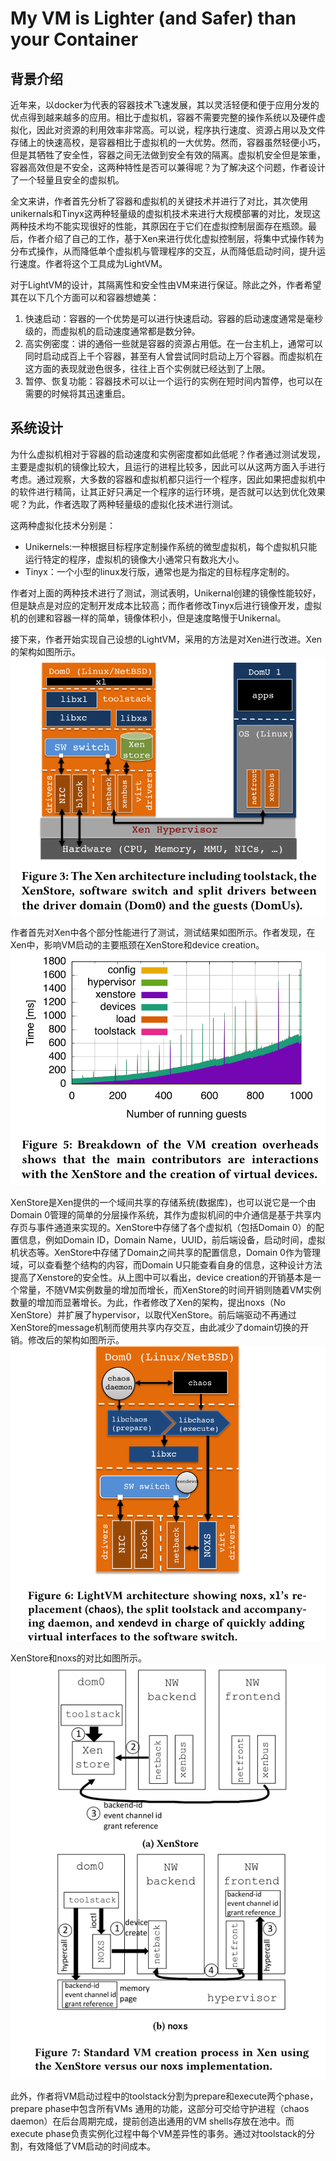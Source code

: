 # My VM is Lighter (and Safer) than your Container

## 背景介绍

近年来，以docker为代表的容器技术飞速发展，其以灵活轻便和便于应用分发的优点得到越来越多的应用。相比于虚拟机，容器不需要完整的操作系统以及硬件虚拟化，因此对资源的利用效率非常高。可以说，程序执行速度、资源占用以及文件存储上的快速高校，是容器相比于虚拟机的一大优势。然而，容器虽然轻便小巧，但是其牺牲了安全性，容器之间无法做到安全有效的隔离。虚拟机安全但是笨重，容器高效但是不安全，这两种特性是否可以兼得呢？为了解决这个问题，作者设计了一个轻量且安全的虚拟机。

全文来讲，作者首先分析了容器和虚拟机的关键技术并进行了对比，其次使用unikernals和Tinyx这两种轻量级的虚拟机技术来进行大规模部署的对比，发现这两种技术均不能实现很好的性能，其原因在于它们在虚拟控制层面存在瓶颈。最后，作者介绍了自己的工作，基于Xen来进行优化虚拟控制层，将集中式操作转为分布式操作，从而降低单个虚拟机与管理程序的交互，从而降低启动时间，提升运行速度。作者将这个工具成为LightVM。

对于LightVM的设计，其隔离性和安全性由VM来进行保证。除此之外，作者希望其在以下几个方面可以和容器想媲美：
1. 快速启动：容器的一个优势是可以进行快速启动。容器的启动速度通常是毫秒级的，而虚拟机的启动速度通常都是数分钟。
2. 高实例密度：讲的通俗一些就是容器的资源占用低。在一台主机上，通常可以同时启动成百上千个容器，甚至有人曾尝试同时启动上万个容器。而虚拟机在这方面的表现就逊色很多，往往上百个实例就已经达到了上限。
3. 暂停、恢复功能：容器技术可以让一个运行的实例在短时间内暂停，也可以在需要的时候将其迅速重启。

## 系统设计

为什么虚拟机相对于容器的启动速度和实例密度都如此低呢？作者通过测试发现，主要是虚拟机的镜像比较大，且运行的进程比较多，因此可以从这两方面入手进行考虑。通过观察，大多数的容器和虚拟机都只运行一个程序，因此如果把虚拟机中的软件进行精简，让其正好只满足一个程序的运行环境，是否就可以达到优化效果呢？为此，作者选取了两种轻量级的虚拟化技术进行测试。

这两种虚拟化技术分别是：
- Unikernels:一种根据目标程序定制操作系统的微型虚拟机，每个虚拟机只能运行特定的程序，虚拟机的镜像大小通常只有数兆大小。
- Tinyx：一个小型的linux发行版，通常也是为指定的目标程序定制的。

作者对上面的两种技术进行了测试，测试表明，Unikernal创建的镜像性能较好，但是缺点是对应的定制开发成本比较高；而作者修改Tinyx后进行镜像开发，虚拟机的创建和容器一样的简单，镜像体积小，但是速度略慢于Unikernal。

接下来，作者开始实现自己设想的LightVM，采用的方法是对Xen进行改进。Xen的架构如图所示。
![image](./pics/vm0.png)

作者首先对Xen中各个部分性能进行了测试，测试结果如图所示。作者发现，在Xen中，影响VM启动的主要瓶颈在XenStore和device creation。
![image](./pics/vm1.png)

XenStore是Xen提供的一个域间共享的存储系统(数据库)，也可以说它是一个由Domain 0管理的简单的分层操作系统，其作为虚拟机间的中介通信是基于共享内存页与事件通道来实现的。XenStore中存储了各个虚拟机（包括Domain 0）的配置信息，例如Domain ID，Domain Name，UUID，前后端设备，启动时间，虚拟机状态等。XenStore中存储了Domain之间共享的配置信息，Domain 0作为管理域，可以查看整个结构的内容，而Domain U只能查看自身的信息，这种设计方法提高了Xenstore的安全性。从上图中可以看出，device creation的开销基本是一个常量，不随VM实例数量的增加而增长，而XenStore的时间开销则随着VM实例数量的增加而显著增长。为此，作者修改了Xen的架构，提出noxs（No XenStore）并扩展了hypervisor，以取代XenStore。前后端驱动不再通过XenStore的message机制而使用共享内存交互，由此减少了domain切换的开销。修改后的架构如图所示。
![image](./pics/vm2.png)

XenStore和noxs的对比如图所示。
![image](./pics/vm3.png)

此外，作者将VM启动过程中的toolstack分割为prepare和execute两个phase，prepare phase中包含所有VMs 通用的功能，这部分可交给守护进程（chaos daemon）在后台周期完成，提前创造出通用的VM shells存放在池中。而execute phase负责实例化过程中每个VM差异性的事务。通过对toolstack的分割，有效降低了VM启动的时间成本。
